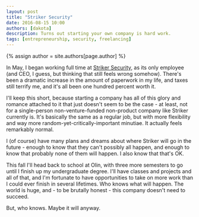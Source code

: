 ```yaml
---
layout: post
title: "Striker Security"
date: 2016-08-15 10:00
authors: [dakota]
description: Turns out starting your own company is hard work.
tags: [entrepreneurship, security, freelancing]
---
```


{% assign author = site.authors[page.author] %}

In May, I began working full time at <a href="http://strikersecurity.com/" target="_blank">Striker Security</a>, as its only employee (and CEO, I guess, but thinking that still feels wrong somehow). There's been a dramatic increase in the amount of paperwork in my life, and taxes still terrify me, and it's all been one hundred percent worth it.

I'll keep this short, because starting a company has all of this glory and romance attached to it that just doesn't seem to be the case - at least, not for a single-person non-venture-funded non-product company like Striker currently is. It's basically the same as a regular job, but with more flexibility and way more random-yet-critically-important minutiae. It actually feels remarkably normal.

I (of course) have many plans and dreams about where Striker will go in the future - enough to know that they can't possibly all happen, and enough to know that probably none of them will happen. I also know that that's OK.

This fall I'll head back to school at Olin, with three more semesters to go until I finish up my undergraduate degree. I'll have classes and projects and all of that, and I'm fortunate to have opportunities to take on more work than I could ever finish in several lifetimes. Who knows what will happen. The world is huge, and - to be brutally honest - this company doesn't need to succeed.

But, who knows. Maybe it will anyway.
